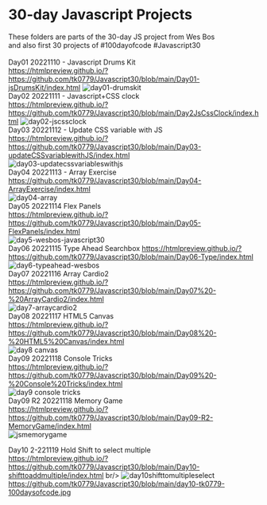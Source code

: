 # 30-day Javascript Projects
These folders are parts of the 30-day JS project from Wes Bos <br>
and also first 30 projects of #100dayofcode
#Javascript30 <br><br>
Day01 20221110 - Javascript Drums Kit <br>
https://htmlpreview.github.io/?https://github.com/tk0779/Javascript30/blob/main/Day01-jsDrumsKit/index.html
![day01-drumskit](https://github.com/tk0779/Javascript30/blob/main/day01-100daysofcode-tk0779.jpg?raw=true)
<br/>
Day02 20221111 - Javascript+CSS clock <br>
https://htmlpreview.github.io/?https://github.com/tk0779/Javascript30/blob/main/Day2JsCssClock/index.html
![day02-jscssclock](https://github.com/tk0779/Javascript30/blob/main/day02-100daysofcode-tk0779.jpg?raw=true)
<br/>
Day03 20221112 - Update CSS variable with JS <br>
https://htmlpreview.github.io/?https://github.com/tk0779/Javascript30/blob/main/Day03-updateCSSvariablewithJS/index.html <br>
![day03-updatecssvariableswithjs](https://github.com/tk0779/Javascript30/blob/main/day03-100daysofcode-tk0779.jpg?raw=true)
<br/>
Day04 20221113 - Array Exercise <br/>
https://github.com/tk0779/Javascript30/blob/main/Day04-ArrayExercise/index.html <br/>
![day04-array](https://github.com/tk0779/Javascript30/blob/main/day04-100daysofcode-tk0779.jpg?raw=true)
<br/>
Day05 20221114 Flex Panels <br/>
https://htmlpreview.github.io/?https://github.com/tk0779/Javascript30/blob/main/Day05-FlexPanels/index.html <br/>
![day5-wesbos-javascript30](https://github.com/tk0779/Javascript30/blob/main/day05-100daysofcode-tk0779.gif?raw=true)
<br/>
Day06 20221115 Type Ahead Searchbox
https://htmlpreview.github.io/?https://github.com/tk0779/Javascript30/blob/main/Day06-Type/index.html <br/>
![day6-typeahead-wesbos](https://github.com/tk0779/Javascript30/blob/main/day06-100daysofcode-tk0779.jpg?raw=true)
<br/>
Day07 20221116 Array Cardio2 <br/>
https://htmlpreview.github.io/?https://github.com/tk0779/Javascript30/blob/main/Day07%20-%20ArrayCardio2/index.html <br/>
![day7-arraycardio2](https://github.com/tk0779/Javascript30/blob/main/day07-100daysofcode-tk0779.jpg?raw=true)
<br/>
Day08 20221117 HTML5 Canvas <br/>
https://htmlpreview.github.io/?https://github.com/tk0779/Javascript30/blob/main/Day08%20-%20HTML5%20Canvas/index.html <br/>
![day8 canvas](https://github.com/tk0779/Javascript30/blob/main/day08-100daysofcode-tk0779.gif?raw=true)
<br/>
Day09 20221118 Console Tricks <br/>
https://htmlpreview.github.io/?https://github.com/tk0779/Javascript30/blob/main/Day09%20-%20Console%20Tricks/index.html<br/>
![day9 console tricks](https://github.com/tk0779/Javascript30/blob/main/day09-consoletricks.jpg?raw=true)
<br/>
Day09 R2 20221118 Memory Game <br/>
https://htmlpreview.github.io/?https://github.com/tk0779/Javascript30/blob/main/Day09-R2-MemoryGame/index.html <br/>
![jsmemorygame](https://github.com/tk0779/Javascript30/blob/main/day09r2-memorygame.gif?raw=true)<br/>

Day10 2-221119 Hold Shift to select multiple<br/>
https://htmlpreview.github.io/?https://github.com/tk0779/Javascript30/blob/main/Day10-shifttoaddmultiple/index.html br/>
![day10shifttomultipleselect](https://github.com/tk0779/Javascript30/blob/main/day10-tk0779-100daysofcode.jpg?raw=true)
https://github.com/tk0779/Javascript30/blob/main/day10-tk0779-100daysofcode.jpg <br/>
